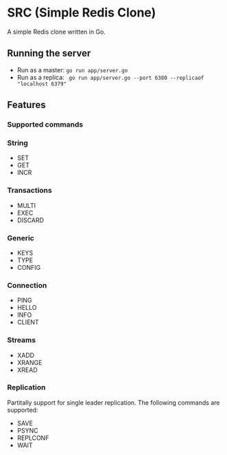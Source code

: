 # SRC (Simple Redis Clone)

A simple Redis clone written in Go.

## Running the server

- Run as a master: `go run app/server.go`
- Run as a replica:
  ` go run app/server.go --port 6380 --replicaof "localhost 6379"`

## Features

### Supported commands

### String

- SET
- GET
- INCR

### Transactions

- MULTI
- EXEC
- DISCARD

### Generic

- KEYS
- TYPE
- CONFIG

### Connection

- PING
- HELLO
- INFO
- CLIENT

### Streams

- XADD
- XRANGE
- XREAD

### Replication

Partitally support for single leader replication. The following commands are
supported:

- SAVE
- PSYNC
- REPLCONF
- WAIT
